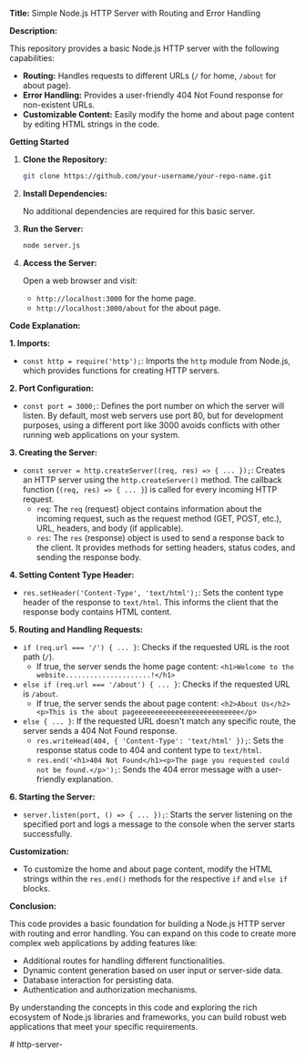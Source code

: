 
**Title:** Simple Node.js HTTP Server with Routing and Error Handling

**Description:**

This repository provides a basic Node.js HTTP server with the following capabilities:

- **Routing:** Handles requests to different URLs (`/` for home, `/about` for about page).
- **Error Handling:** Provides a user-friendly 404 Not Found response for non-existent URLs.
- **Customizable Content:** Easily modify the home and about page content by editing HTML strings in the code.

**Getting Started**

1. **Clone the Repository:**

   ```bash
   git clone https://github.com/your-username/your-repo-name.git
   ```

2. **Install Dependencies:**

   No additional dependencies are required for this basic server.

3. **Run the Server:**

   ```bash
   node server.js
   ```

4. **Access the Server:**

   Open a web browser and visit:

   - `http://localhost:3000` for the home page.
   - `http://localhost:3000/about` for the about page.

**Code Explanation:**

**1. Imports:**

   - `const http = require('http');`: Imports the `http` module from Node.js, which provides functions for creating HTTP servers.

**2. Port Configuration:**

   - `const port = 3000;`: Defines the port number on which the server will listen. By default, most web servers use port 80, but for development purposes, using a different port like 3000 avoids conflicts with other running web applications on your system.

**3. Creating the Server:**

   - `const server = http.createServer((req, res) => { ... });`: Creates an HTTP server using the `http.createServer()` method. The callback function (`(req, res) => { ... }`) is called for every incoming HTTP request.
     - `req`: The `req` (request) object contains information about the incoming request, such as the request method (GET, POST, etc.), URL, headers, and body (if applicable).
     - `res`: The `res` (response) object is used to send a response back to the client. It provides methods for setting headers, status codes, and sending the response body.

**4. Setting Content Type Header:**

   - `res.setHeader('Content-Type', 'text/html');`: Sets the content type header of the response to `text/html`. This informs the client that the response body contains HTML content.

**5. Routing and Handling Requests:**

   - `if (req.url === '/') { ... }`: Checks if the requested URL is the root path (`/`).
     - If true, the server sends the home page content: `<h1>Welcome to the website.....................!</h1>`
   - `else if (req.url === '/about') { ... }`: Checks if the requested URL is `/about`.
     - If true, the server sends the about page content: `<h2>About Us</h2><p>This is the about pageeeeeeeeeeeeeeeeeeeeeeeeee</p>`
   - `else { ... }`: If the requested URL doesn't match any specific route, the server sends a 404 Not Found response.
      - `res.writeHead(404, { 'Content-Type': 'text/html' });`: Sets the response status code to 404 and content type to `text/html`.
      - `res.end('<h1>404 Not Found</h1><p>The page you requested could not be found.</p>');`: Sends the 404 error message with a user-friendly explanation.

**6. Starting the Server:**

   - `server.listen(port, () => { ... });`: Starts the server listening on the specified port and logs a message to the console when the server starts successfully.

**Customization:**

- To customize the home and about page content, modify the HTML strings within the `res.end()` methods for the respective `if` and `else if` blocks.

**Conclusion:**

This code provides a basic foundation for building a Node.js HTTP server with routing and error handling. You can expand on this code to create more complex web applications by adding features like:

- Additional routes for handling different functionalities.
- Dynamic content generation based on user input or server-side data.
- Database interaction for persisting data.
- Authentication and authorization mechanisms.

By understanding the concepts in this code and exploring the rich ecosystem of Node.js libraries and frameworks, you can build robust web applications that meet your specific requirements.

#   h t t p - s e r v e r - 
 
 
